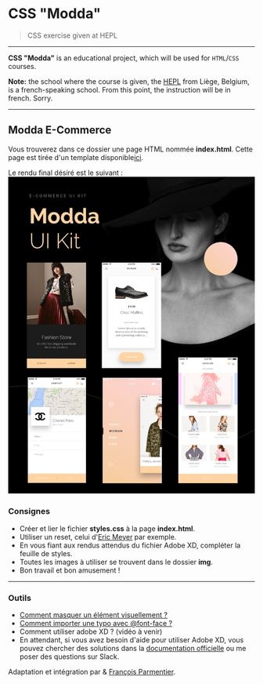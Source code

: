 # CSS "Modda"

> CSS exercise given at HEPL

* * *

**CSS "Modda"** is an educational project, which will be used for `HTML`/`CSS` courses.

**Note:** the school where the course is given, the [HEPL](http://www.provincedeliege.be/hauteecole) from Liège, Belgium, is a french-speaking school. From this point, the instruction will be in french. Sorry.

* * *

## Modda E-Commerce

Vous trouverez dans ce dossier une page HTML nommée **index.html**. Cette page est tirée d'un template disponible[ici](http://csform.com/product/modda-e-commerce-ui-kit-free-sample-for-adobe-xd/).

Le rendu final désiré est le suivant : ![rendu final](./rendus/modda.jpg)

### Consignes

* Créer et lier le fichier **styles.css** à la page **index.html**.
* Utiliser un reset, celui d'[Eric Meyer](https://meyerweb.com/eric/tools/css/reset/) par exemple.
* En vous fiant aux rendus attendus du fichier Adobe XD, compléter la feuille de styles.
* Toutes les images à utiliser se trouvent dans le dossier **img**.
* Bon travail et bon amusement&nbsp;!

* * *

### Outils

- [Comment masquer un élément visuellement ?](https://css-tricks.com/places-its-tempting-to-use-display-none-but-dont/)
- [Comment importer une typo avec @font-face ?](https://developer.mozilla.org/fr/docs/Web/CSS/@font-face)
- Comment utiliser adobe XD ? (vidéo à venir) 
- En attendant, si vous avez besoin d'aide pour utiliser Adobe XD, vous pouvez chercher des solutions dans la [documentation officielle](https://helpx.adobe.com/be_fr/xd/tutorials.html) ou me poser des questions sur Slack.


Adaptation et intégration par & [François Parmentier](https://github.com/fprms).
